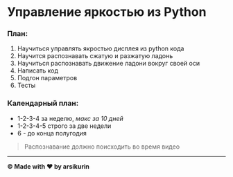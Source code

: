 # Управление яркостью из Python

### План:

1. Научиться управлять якростью дисплея из python кода
2. Научится распознавать сжатую и разжатую ладонь
3. Научиться распознавать движение ладони вокруг своей оси
4. Написать код
5. Подгон параметров
6. Тесты

### Календарный план:

- 1-2-3-4 за неделю, _макс за 10 дней_
- 1-2-3-4-5 строго за две недели
- 6 - до конца полугодия

> Распознавание должно поисходить во время видео
---
**© Made with ❤️ by arsikurin**
